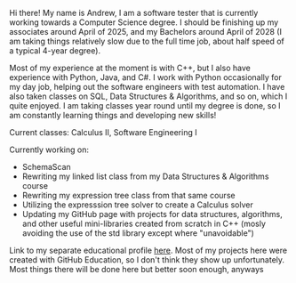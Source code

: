 <!--
**aguerrero31/aguerrero31** is a ✨ _special_ ✨ repository because its `README.md` (this file) appears on your GitHub profile.
-->

Hi there! My name is Andrew, I am a software tester that is currently working towards a Computer Science degree. I should be finishing up my associates around April of 2025, and my Bachelors around April of 2028 (I am taking things relatively slow due to the full time job, about half speed of a typical 4-year degree).

Most of my experience at the moment is with C++, but I also have experience with Python, Java, and C#. I work with Python occasionally for my day job, helping out the software engineers with test automation. I have also taken classes on SQL, Data Structures & Algorithms, and so on, which I quite enjoyed. I am taking classes year round until my degree is done, so I am constantly learning things and developing new skills!

Current classes: Calculus II, Software Engineering I

Currently working on:
- SchemaScan
- Rewriting my linked list class from my Data Structures & Algorithms course
- Rewriting my expression tree class from that same course
- Utilizing the expresssion tree solver to create a Calculus solver
- Updating my GitHub page with projects for data structures, algorithms, and other useful mini-libraries created from scratch in C++ (mosly avoiding the use of the std library except where "unavoidable")

Link to my separate educational profile [here](github.com/aguerreroEDU). Most of my projects here were created with GitHub Education, so I don't think they show up unfortunately. Most things there will be done here but better soon enough, anyways
